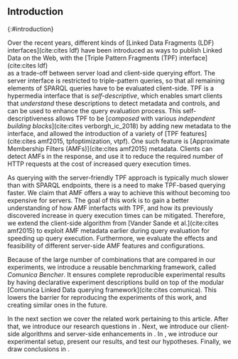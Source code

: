 ## Introduction
{:#introduction}

Over the recent years, different kinds of [Linked Data Fragments (LDF) interfaces](cite:cites ldf) have been introduced
as ways to publish Linked Data on the Web,
with the [Triple Pattern Fragments (TPF) interface](cite:cites ldf)  
as a trade-off between server load and client-side querying effort.
The server interface is restricted to triple-pattern queries,
so that all remaining elements of SPARQL queries have to be evaluated client-side.
TPF is a hypermedia interface that is _self-descriptive_,
which enables smart clients that _understand_ these descriptions to detect metadata and controls,
and can be used to enhance the query evaluation process.
This self-descriptiveness allows TPF to be [_composed_ with various _independent building blocks_](cite:cites verborgh_ic_2018)
by adding new metadata to the interface,
and allowed the introduction of a variety of [TPF features](cite:cites amf2015, tpfoptimization, vtpf).
One such feature is [Approximate Membership Filters (AMFs)](cite:cites amf2015) metadata.
Clients can detect AMFs in the response, and use it to reduce the required number
of HTTP requests at the cost of increased query execution times.

As querying with the server-friendly TPF approach
is typically much slower than with SPARQL endpoints,
there is a need to make TPF-based querying faster.
We claim that AMF offers a way to achieve this
without becoming too expensive for servers.
The goal of this work is to gain a better understanding of how AMF interfacts with TPF,
and how its previously discovered increase in query execution times can be mitigated.
Therefore, we extend the client-side algorithm from [Vander Sande et al.](cite:cites amf2015) to exploit AMF metadata
earlier during query evaluation for speeding up query execution.
Furthermore, we evaluate the effects and feasibility of different server-side AMF features and configurations.

Because of the large number of combinations that are compared in our experiments,
we introduce a reusable benchmarking framework, called _Comunica Bencher_.
It ensures complete reproducible experimental results by
having declarative experiment descriptions build on top of the modular [Comunica Linked Data querying framework](cite:cites comunica).
This lowers the barrier for reproducing the experiments of this work,
and creating similar ones in the future.

In the next section we cover the related work pertaining to this article.
After that, we introduce our research questions in [](#problem-statement).
Next, we introduce our client-side algorithms and server-side enhancements in [](#solution).
In [](#evaluation), we introduce our experimental setup,
present our results, and test our hypotheses.
Finally, we draw conclusions in [](#conclusions).
